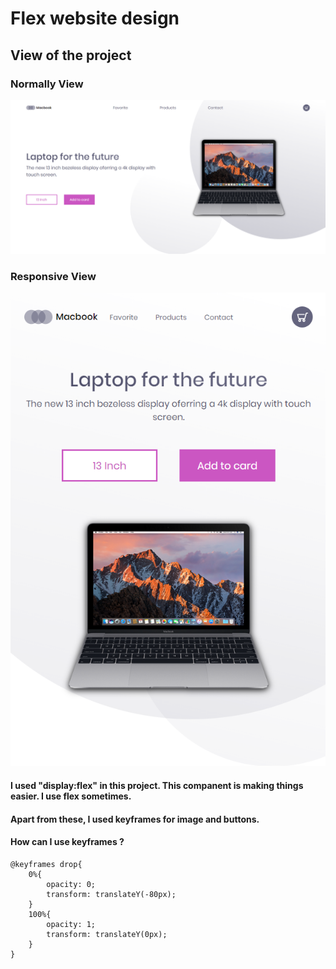 # Flex website design
## View of the project
### Normally View
![View](https://github.com/B1L1S1/Flex-website-design/blob/master/img/flex-1.png)
### Responsive View
![View](https://github.com/B1L1S1/Flex-website-design/blob/master/img/flex-2.png)

#### I used "display:flex" in this project. This companent is making things easier. I use flex sometimes.
#### Apart from these, I used keyframes for image and buttons.
#### How can I use keyframes ?
```
@keyframes drop{
    0%{
        opacity: 0;
        transform: translateY(-80px);
    }
    100%{
        opacity: 1;
        transform: translateY(0px);
    }
}
```
